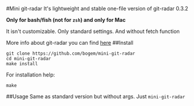 #Mini git-radar
It's lightweight and stable one-file version of git-radar 0.3.2

**Only for bash/fish (not for `zsh`) and only for Mac**

It isn't customizable. Only standard settings. And without fetch function

More info about git-radar you can find [here](https://github.com/michaeldfallen/git-radar)
##Install
```
git clone https://github.com/bogem/mini-git-radar
cd mini-git-radar
make install
```

For installation help:

`make`

##Usage
Same as standard version but without args. Just `mini-git-radar`

